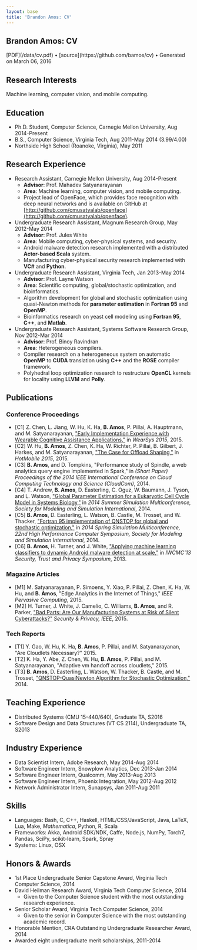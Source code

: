 ```yaml
---
layout: base
title: 'Brandon Amos: CV'
---
```


<section class="content">

# Brandon Amos: CV

<section class="byline">
  [PDF](/data/cv.pdf) &bull;
  [source](https://github.com/bamos/cv) &bull;
  Generated on March 06, 2016
</section>


## Research Interests
Machine learning, computer vision, and mobile computing.


## Education
+ Ph.D. Student, Computer Science,
  Carnegie Mellon University,
  Aug 2014-Present
+ B.S., Computer Science,
  Virginia Tech,
  Aug 2011-May 2014
    (3.99/4.00)
+   Northside High School (Roanoke, Virginia),
  May 2011


## Research Experience
+ Research Assistant, Carnegie Mellon University, Aug 2014-Present
    + **Advisor**: Prof. Mahadev Satyanarayanan
    + **Area**: Machine learning, computer vision, and mobile computing.
    + Project lead of OpenFace, which provides face recognition with deep neural networks and is available on GitHub at [http://github.com/cmusatyalab/openface](http://github.com/cmusatyalab/openface).
+ Undergraduate Research Assistant, Magnum Research Group, May 2012-May 2014
    + **Advisor**: Prof. Jules White
    + **Area**: Mobile computing, cyber-physical systems, and security.
    + Android malware detection research implemented with a distributed **Actor-based Scala** system.
    + Manufacturing cyber-physical security research implemented with **VC\#** and **Python**.
+ Undergraduate Research Assistant, Virginia Tech, Jan 2013-May 2014
    + **Advisor**: Prof. Layne Watson
    + **Area**: Scientific computing, global/stochastic optimization, and bioinformatics.
    + Algorithm development for global and stochastic optimization using quasi-Newton methods for **parameter estimation** in **Fortran 95** and **OpenMP**.
    + Bioinformatics research on yeast cell modeling using **Fortran 95**, **C++**, and **Matlab**.
+ Undergraduate Research Assistant, Systems Software Research Group, Nov 2012-Mar 2014
    + **Advisor**: Prof. Binoy Ravindran
    + **Area**: Heterogeneous compilers.
    + Compiler research on a heterogeneous system on automatic **OpenMP** to **CUDA** translation using **C++** and the **ROSE** compiler framework.
    + Polyhedral loop optimization research to restructure **OpenCL** kernels for locality using **LLVM** and **Polly**.


## Publications

### Conference Proceedings
+ [C1] Z. Chen, L. Jiang, W. Hu, K. Ha, **B. Amos**, P. Pillai, A. Hauptmann, and M. Satyanarayanan, <a href='http://www.cs.cmu.edu/~satya/docdir/chen-wearsys2015.pdf'>"Early Implementation Experience with Wearable Cognitive Assistance Applications,"</a> in <em>WearSys 2015</em>, 2015.
+ [C2] W. Hu, **B. Amos**, Z. Chen, K. Ha, W. Richter, P. Pillai, B. Gilbert, J. Harkes, and M. Satyanarayanan, <a href='http://www.cs.cmu.edu/~satya/docdir/hu-hotmobile2015.pdf'>"The Case for Offload Shaping,"</a> in <em>HotMobile 2015</em>, 2015.
+ [C3] **B. Amos**, and D. Tompkins, "Performance study of Spindle, a web analytics query engine
implemented in Spark," in <em>(Short Paper) Proceedings of the 2014 IEEE International Conference on Cloud Computing Technology and Science (CloudCom)</em>, 2014.
+ [C4] T. Andrew, **B. Amos**, D. Easterling, C. Oguz, W. Baumann, J. Tyson, and L. Watson, <a href='http://dl.acm.org/citation.cfm?id=2685662'>"Global Parameter Estimation for a Eukaryotic Cell Cycle Model
in Systems Biology,"</a> in <em>2014 Summer Simulation Multiconference, Society for Modeling and Simulation International</em>, 2014.
+ [C5] **B. Amos**, D. Easterling, L. Watson, B. Castle, M. Trosset, and W. Thacker, <a href='http://dl.acm.org/citation.cfm?id=2663525'>"Fortran 95 implementation of QNSTOP for global and
stochastic optimization,"</a> in <em>2014 Spring Simulation Multiconference, 22nd High Performance Computer Symposium, Society for Modeling and Simulation International</em>, 2014.
+ [C6] **B. Amos**, H. Turner, and J. White, <a href='http://bamos.github.io/data/papers/amos-iwcmc2013.pdf'>"Applying machine learning classifiers to dynamic Android
malware detection at scale,"</a> in <em>IWCMC'13 Security, Trust and Privacy Symposium</em>, 2013.


### Magazine Articles
+ [M1] M. Satyanarayanan, P. Simoens, Y. Xiao, P. Pillai, Z. Chen, K. Ha, W. Hu, and **B. Amos**, "Edge Analytics in the Internet of Things," <em>IEEE Pervasive Computing</em>, 2015.
+ [M2] H. Turner, J. White, J. Camelio, C. Williams, **B. Amos**, and R. Parker, <a href='http://ieeexplore.ieee.org/xpl/articleDetails.jsp?arnumber=7118094'>"Bad Parts: Are Our Manufacturing Systems at Risk of Silent Cyberattacks?"</a> <em>Security & Privacy, IEEE</em>, 2015.


### Tech Reports
+ [T1] Y. Gao, W. Hu, K. Ha, **B. Amos**, P. Pillai, and M. Satyanarayanan, "Are Cloudlets Necessary?" 2015.
+ [T2] K. Ha, Y. Abe, Z. Chen, W. Hu, **B. Amos**, P. Pillai, and M. Satyanarayanan, "Adaptive vm handoff across cloudlets," 2015.
+ [T3] **B. Amos**, D. Easterling, L. Watson, W. Thacker, B. Castle, and M. Trosset, <a href='https://vtechworks.lib.vt.edu/bitstream/handle/10919/49672/qnTOMS14.pdf'>"QNSTOP-QuasiNewton Algorithm for Stochastic Optimization,"</a> 2014.


## Teaching Experience
+ Distributed Systems (CMU 15-440/640), Graduate TA,
  S2016
+ Software Design and Data Structures (VT CS 2114), Undergraduate TA,
  S2013


## Industry Experience
+ Data Scientist Intern, Adobe Research, May 2014-Aug 2014
+ Software Engineer Intern, Snowplow Analytics, Dec 2013-Jan 2014
+ Software Engineer Intern, Qualcomm, May 2013-Aug 2013
+ Software Engineer Intern, Phoenix Integration, May 2012-Aug 2012
+ Network Administrator Intern, Sunapsys, Jan 2011-Aug 2011


## Skills
+ Languages: Bash, C, C++, Haskell, HTML/CSS/JavaScript, Java, LaTeX, Lua, Make, *Mathematica*, Python, R, Scala
+ Frameworks: Akka, Android SDK/NDK, Caffe, Node.js, NumPy, Torch7, Pandas, SciPy, scikit-learn, Spark, Spray
+ Systems: Linux, OSX


## Honors & Awards
+ 1st Place Undergraduate Senior Capstone Award, Virginia Tech Computer Science, 2014
+ David Heilman Research Award, Virginia Tech Computer Science, 2014
  + Given to the Computer Science student with the most outstanding research experience.
+ Senior Scholar Award, Virginia Tech Computer Science, 2014
  + Given to the senior in Computer Science with the most outstanding academic record.
+ Honorable Mention, CRA Outstanding Undergraduate Researcher Award, 2014
+ Awarded eight undergraduate merit scholarships, 2011-2014




</section>
